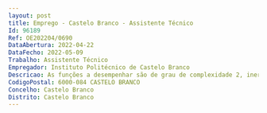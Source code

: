 ```yaml
--- 
layout: post
title: Emprego - Castelo Branco - Assistente Técnico
Id: 96189
Ref: OE202204/0690
DataAbertura: 2022-04-22
DataFecho: 2022-05-09
Trabalho: Assistente Técnico
Empregador: Instituto Politécnico de Castelo Branco
Descricao: As funções a desempenhar são de grau de complexidade 2, inerentes à carreira e categoria de assistente técnico, conforme o anexo a que se refere o n.º 2 do artigo 88.º da Lei n.º 35 2014 de 20 de junho, na sua versão atual. Um posto de trabalho para a carreira e categoria de assistente técnico para o exercício de funções na área de recursos humanos.
CodigoPostal: 6000-084 CASTELO BRANCO
Concelho: Castelo Branco
Distrito: Castelo Branco
--- 
```

